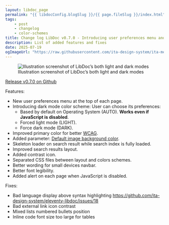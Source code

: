 ```yaml
---
layout: libdoc_page
permalink: "{{ libdocConfig.blogSlug }}/{{ page.fileSlug }}/index.html"
tags:
    - post
    - changelog
    - color-schemes
title: Change log LibDoc v0.7.0 - Introducing user preferences menu and color schemes
description: List of added features and fixes
date: 2025-07-19
ogImageUrl: "https://raw.githubusercontent.com/ita-design-system/ita-medias/refs/heads/main/libdoc.v0.7.0.dark.mode.avif"
---
```

<figure class="long-shadow">
    <img src="https://raw.githubusercontent.com/ita-design-system/ita-medias/refs/heads/main/libdoc.v0.7.0.dark.mode.avif"
        alt="Illustration screenshot of LibDoc’s both light and dark modes">
    <figcaption>Illustration screenshot of LibDoc’s both light and dark modes</figcaption>
</figure>

[Release v0.7.0 on Github](https://github.com/ita-design-system/eleventy-libdoc/releases/tag/0.7.0)

Features:

* New user preferences menu at the top of each page.
* Introducing dark mode color scheme: User can choose its preferences:
    * Based by default on Operating System (AUTO). **Works even if JavaScript is disabled**.
    * Forced light mode (LIGHT).
    * Force dark mode (DARK).
* Improved primary color for better [WCAG](https://www.w3.org/WAI/standards-guidelines/wcag/).
* Added parameter: [Default image background color](/content/configuration/default-image-background-color.md).
* Skeleton loader on search result while search index is fully loaded.
* Improved search results layout.
* Added contrast icon.
* Separated CSS files between layout and colors schemes.
* Better wording for small devices navbar.
* Better font legibility.
* Added alert on each page when JavaScript is disabled.

Fixes:

* Bad language display above syntax highlighting <https://github.com/ita-design-system/eleventy-libdoc/issues/18>
* Bad external link icon contrast
* Mixed lists numbered bullets position
* Inline code font size too large for tables
